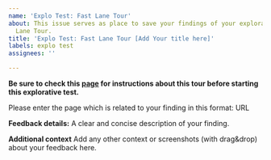 ```yaml
---
name: 'Explo Test: Fast Lane Tour'
about: This issue serves as place to save your findings of your explorative test Fast
  Lane Tour.
title: 'Explo Test: Fast Lane Tour [Add Your title here]'
labels: explo test
assignees: ''

---
```


**Be sure to check this [page](https://pages.github.tools.sap/e2e-scenario-enablement/explo-tests/fast-lane-tour) for instructions about this tour before starting this explorative test.**

Please enter the page which is related to your finding in this format:
URL 

**Feedback details:**
A clear and concise description of your finding.


**Additional context**
Add any other context or screenshots (with drag&drop) about your feedback here.
